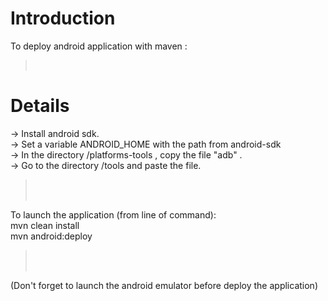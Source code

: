 # Introduction #

To deploy android application with maven  :  <br />

> <br />
# Details #

-> Install android sdk. <br />
-> Set a variable ANDROID\_HOME with the path from android-sdk <br />
-> In the directory /platforms-tools , copy the file "adb" . <br />
-> Go to the directory /tools and paste the file.  <br />
> <br />
> <br />
To launch the application (from line of command):  <br />
mvn clean install <br />
mvn android:deploy <br />
> <br />
> <br />
(Don't forget to launch the android emulator before deploy the application) <br />